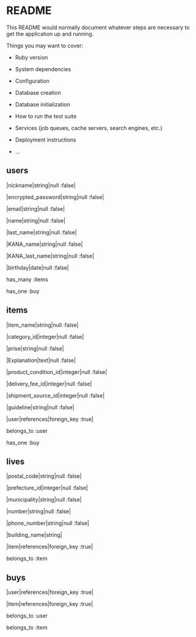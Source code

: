 # README

This README would normally document whatever steps are necessary to get the
application up and running.

Things you may want to cover:

* Ruby version

* System dependencies

* Configuration

* Database creation

* Database initialization

* How to run the test suite

* Services (job queues, cache servers, search engines, etc.)

* Deployment instructions

* ...

## users

|nickname|string|null :false|

|encrypted_password|string|null :false|

|email|string|null :false|

|name|string|null :false|

|last_name|string|null :false|

|KANA_name|string|null :false|

|KANA_last_name|string|null :false|

|birthday|date|null :false|

has_many :items

has_one :buy
## items

|item_name|string|null :false|

|category_id|integer|null :false|

|prise|string|null :false|

|Explanation|text|null :false|

|product_condition_id|integer|null :false|

|delivery_fee_id|integer|null :false|

|shipment_source_id|integer|null :false|

|guideline|string|null :false|

|user|references|foreign_key :true|

belongs_to :user

has_one :buy

## lives

|postal_code|string|null :false|

|prefecture_id|integer|null :false|

|municipality|string|null :false|

|number|string|null :false|

|phone_number|string|null :false|

|building_name|string|

|item|references|foreign_key :true|

belongs_to :item

## buys

|user|references|foreign_key :true|

|item|references|foreign_key :true|

belongs_to :user

belongs_to :item




